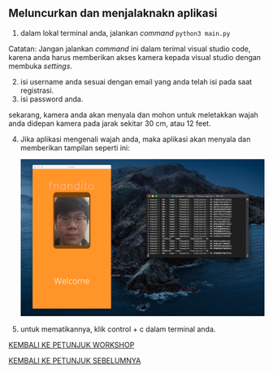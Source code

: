 ## Meluncurkan dan menjalaknakn aplikasi

1. dalam lokal terminal anda, jalankan *command* `python3 main.py`

Catatan: Jangan jalankan *command* ini dalam terimal visual studio code, karena anda harus memberikan akses kamera kepada visual studio dengan membuka *settings*.

2. isi username anda sesuai dengan email yang anda telah isi pada saat registrasi.
3. isi password anda.

sekarang, kamera anda akan menyala dan mohon untuk meletakkan wajah anda didepan kamera pada jarak sekitar 30 cm, atau 12 feet.

4. Jika aplikasi mengenali wajah anda, maka aplikasi akan menyala dan memberikan tampilan seperti ini:

    ![](../../images/LaunchApp/4.png)

5. untuk mematikannya, klik control + c dalam terminal anda.

[KEMBALI KE PETUNJUK WORKSHOP](../../IndonesiaGuide.md)

[KEMBALI KE PETUNJUK SEBELUMNYA](ConfigureApp.md)